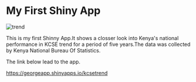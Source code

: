 # My First Shiny App

![trend](/NationalTrend.png)

This is my first Shinny App.It shows a closser look into Kenya's national performance in KCSE trend for a period of five years.The data was collected by Kenya National Bureau Of Statistics.

The link below lead to the app.

https://georgeapp.shinyapps.io/kcsetrend
